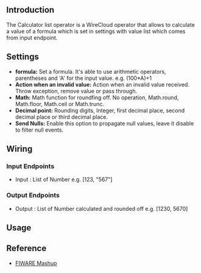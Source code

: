 ## Introduction

The Calculator list operator is a WireCloud operator that allows to calculate a value of a formula which is set in settings with value list which comes from input endpoint.

## Settings

- **formula:** Set a formula. It's able to use arithmetic operators, parentheses and 'A' for the input value. e.g. (100*A)+1
- **Action when an invalid value:** Action when an invalid value received. Throw exception, remove value or pass through.
- **Math:** Math function for roundfing off. No operation, Math.round, Math.floor, Math.ceil or Math.trunc.
- **Decimal point:** Rounding digits, Integer, first decimal place, second decimal place or third decimal place.
- **Send Nulls:** Enable this option to propagate null values, leave it disable to filter null events.

## Wiring

### Input Endpoints

- Input : List of Number e.g. [123, "567"]

### Output Endpoints

- Output : List of Number calculated and rounded off  e.g. [1230, 5670]

## Usage

## Reference

- [FIWARE Mashup](https://mashup.lab.fiware.org/)
